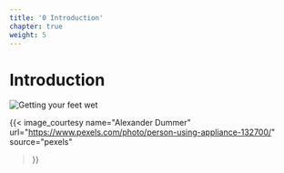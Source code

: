 ```yaml
---
title: '0 Introduction'
chapter: true
weight: 5
---
```


# Introduction

![Getting your feet wet](/img/style/pexels-alexander-dummer-132700.jpg)

{{< image_courtesy 
  name="Alexander Dummer"
  url="https://www.pexels.com/photo/person-using-appliance-132700/"
  source="pexels"
  >}}